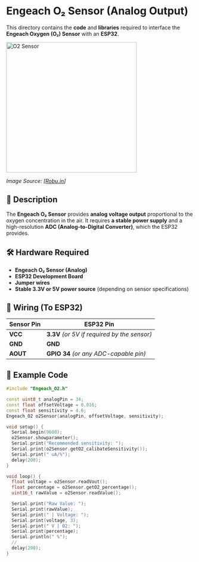 # Engeach O₂ Sensor (Analog Output)

This directory contains the **code** and **libraries** required to interface the **Engeach Oxygen (O₂) Sensor** with an **ESP32**.

<img src="https://robu.in/wp-content/uploads/2021/11/AO-03%E4%B8%BB%E5%9B%BE-1.jpg" alt="O2 Sensor" width="350">
  
*Image Source: [[Robu.in](https://robu.in/wp-content/uploads/2021/11/AO-03%E4%B8%BB%E5%9B%BE-1.jpg)]*  


## 📖 Description

The **Engeach O₂ Sensor** provides **analog voltage output** proportional to the oxygen concentration in the air. It requires **a stable power supply** and a high-resolution **ADC (Analog-to-Digital Converter)**, which the ESP32 provides.

## 🛠 Hardware Required

- **Engeach O₂ Sensor (Analog)**
- **ESP32 Development Board**
- **Jumper wires**
- **Stable 3.3V or 5V power source** (depending on sensor specifications)

## 🔧 Wiring (To ESP32)

| Sensor Pin | ESP32 Pin |
|------------|----------|
| **VCC**    | **3.3V** *(or 5V if required by the sensor)* |
| **GND**    | **GND** |
| **AOUT**   | **GPIO 34** *(or any ADC-capable pin)* |

## 📜 Example Code

```cpp
#include "Engeach_O2.h"

const uint8_t analogPin = 34;                             
const float offsetVoltage = 0.016;                        
const float sensitivity = 4.6;                            
Engeach_O2 o2Sensor(analogPin, offsetVoltage, sensitivity);

void setup() {
  Serial.begin(9600);                           
  o2Sensor.showparameter();                       
  Serial.print("Recommended sensitivity: ");
  Serial.print(o2Sensor.getO2_calibateSensitivity());     
  Serial.print(" uA/%");
  delay(200);
}

void loop() {
  float voltage = o2Sensor.readVout();     
  float percentage = o2Sensor.getO2_percentage(); 
  uint16_t rawValue = o2Sensor.readValue(); 

  Serial.print("Raw Value: ");
  Serial.print(rawValue);
  Serial.print(" | Voltage: ");
  Serial.print(voltage, 3);
  Serial.print(" V | O2: ");
  Serial.print(percentage);
  Serial.println(" %");
  //
  delay(200);
}
